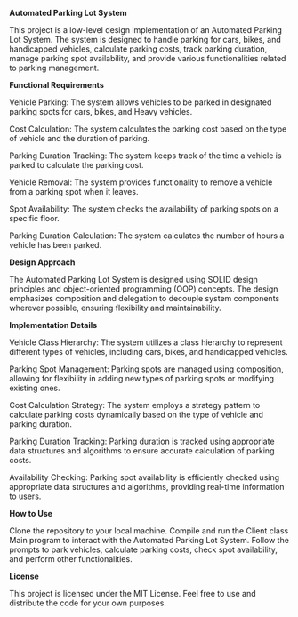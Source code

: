 **Automated Parking Lot System**

This project is a low-level design implementation of an Automated Parking Lot System. The system is designed to handle parking for cars, bikes, and handicapped vehicles, calculate parking costs, track parking duration, manage parking spot availability, and provide various functionalities related to parking management.

**Functional Requirements**

Vehicle Parking: The system allows vehicles to be parked in designated parking spots for cars, bikes, and Heavy vehicles.

Cost Calculation: The system calculates the parking cost based on the type of vehicle and the duration of parking.

Parking Duration Tracking: The system keeps track of the time a vehicle is parked to calculate the parking cost.

Vehicle Removal: The system provides functionality to remove a vehicle from a parking spot when it leaves.

Spot Availability: The system checks the availability of parking spots on a specific floor.

Parking Duration Calculation: The system calculates the number of hours a vehicle has been parked.

**Design Approach**

The Automated Parking Lot System is designed using SOLID design principles and object-oriented programming (OOP) concepts. The design emphasizes composition and delegation to decouple system components wherever possible, ensuring flexibility and maintainability.

**Implementation Details**

Vehicle Class Hierarchy: The system utilizes a class hierarchy to represent different types of vehicles, including cars, bikes, and handicapped vehicles.

Parking Spot Management: Parking spots are managed using composition, allowing for flexibility in adding new types of parking spots or modifying existing ones.

Cost Calculation Strategy: The system employs a strategy pattern to calculate parking costs dynamically based on the type of vehicle and parking duration.

Parking Duration Tracking: Parking duration is tracked using appropriate data structures and algorithms to ensure accurate calculation of parking costs.

Availability Checking: Parking spot availability is efficiently checked using appropriate data structures and algorithms, providing real-time information to users.

**How to Use**

Clone the repository to your local machine.
Compile and run the Client class Main program to interact with the Automated Parking Lot System.
Follow the prompts to park vehicles, calculate parking costs, check spot availability, and perform other functionalities.

**License**

This project is licensed under the MIT License. Feel free to use and distribute the code for your own purposes.
